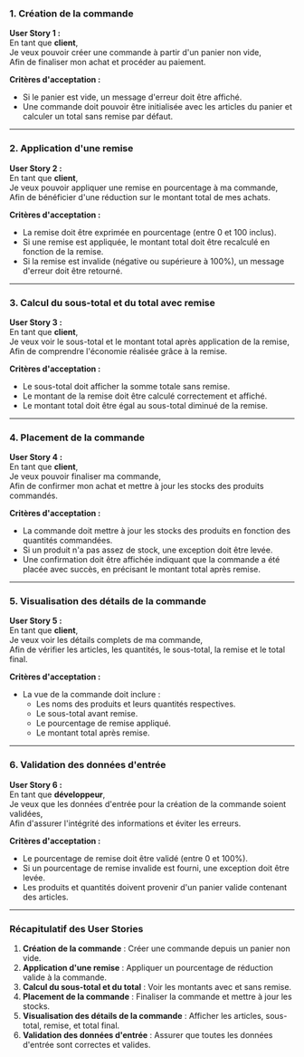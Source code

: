 
### **1. Création de la commande**
**User Story 1 :**  
En tant que **client**,  
Je veux pouvoir créer une commande à partir d'un panier non vide,  
Afin de finaliser mon achat et procéder au paiement.  

**Critères d'acceptation :**  
- Si le panier est vide, un message d'erreur doit être affiché.  
- Une commande doit pouvoir être initialisée avec les articles du panier et calculer un total sans remise par défaut.

---

### **2. Application d'une remise**
**User Story 2 :**  
En tant que **client**,  
Je veux pouvoir appliquer une remise en pourcentage à ma commande,  
Afin de bénéficier d'une réduction sur le montant total de mes achats.  

**Critères d'acceptation :**  
- La remise doit être exprimée en pourcentage (entre 0 et 100 inclus).  
- Si une remise est appliquée, le montant total doit être recalculé en fonction de la remise.  
- Si la remise est invalide (négative ou supérieure à 100%), un message d'erreur doit être retourné.

---

### **3. Calcul du sous-total et du total avec remise**
**User Story 3 :**  
En tant que **client**,  
Je veux voir le sous-total et le montant total après application de la remise,  
Afin de comprendre l'économie réalisée grâce à la remise.  

**Critères d'acceptation :**  
- Le sous-total doit afficher la somme totale sans remise.  
- Le montant de la remise doit être calculé correctement et affiché.  
- Le montant total doit être égal au sous-total diminué de la remise.

---

### **4. Placement de la commande**
**User Story 4 :**  
En tant que **client**,  
Je veux pouvoir finaliser ma commande,  
Afin de confirmer mon achat et mettre à jour les stocks des produits commandés.  

**Critères d'acceptation :**  
- La commande doit mettre à jour les stocks des produits en fonction des quantités commandées.  
- Si un produit n'a pas assez de stock, une exception doit être levée.  
- Une confirmation doit être affichée indiquant que la commande a été placée avec succès, en précisant le montant total après remise.

---

### **5. Visualisation des détails de la commande**
**User Story 5 :**  
En tant que **client**,  
Je veux voir les détails complets de ma commande,  
Afin de vérifier les articles, les quantités, le sous-total, la remise et le total final.  

**Critères d'acceptation :**  
- La vue de la commande doit inclure :  
  - Les noms des produits et leurs quantités respectives.  
  - Le sous-total avant remise.  
  - Le pourcentage de remise appliqué.  
  - Le montant total après remise.  

---

### **6. Validation des données d'entrée**
**User Story 6 :**  
En tant que **développeur**,  
Je veux que les données d'entrée pour la création de la commande soient validées,  
Afin d'assurer l'intégrité des informations et éviter les erreurs.  

**Critères d'acceptation :**  
- Le pourcentage de remise doit être validé (entre 0 et 100%).  
- Si un pourcentage de remise invalide est fourni, une exception doit être levée.  
- Les produits et quantités doivent provenir d'un panier valide contenant des articles.

---

### **Récapitulatif des User Stories**
1. **Création de la commande** : Créer une commande depuis un panier non vide.  
2. **Application d'une remise** : Appliquer un pourcentage de réduction valide à la commande.  
3. **Calcul du sous-total et du total** : Voir les montants avec et sans remise.  
4. **Placement de la commande** : Finaliser la commande et mettre à jour les stocks.  
5. **Visualisation des détails de la commande** : Afficher les articles, sous-total, remise, et total final.  
6. **Validation des données d'entrée** : Assurer que toutes les données d'entrée sont correctes et valides.

